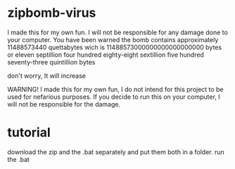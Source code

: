 # zipbomb-virus
I made this for my own fun. I will not be responsible for any damage done to your computer.
You have been warned
 the bomb contains approximately 11488573440 quettabytes wich is 11488573000000000000000000 bytes or 
eleven septillion four hundred eighty-eight sextillion five hundred seventy-three quintillion bytes

don't worry, It will increase

WARNING! 
I made this for my own fun, I do not intend for this project to be used for nefarious purposes.
If you decide to run this on your computer, I will not be responsible for the damage.


# tutorial
download the zip and the .bat separately and put them both in a folder.
run the .bat
